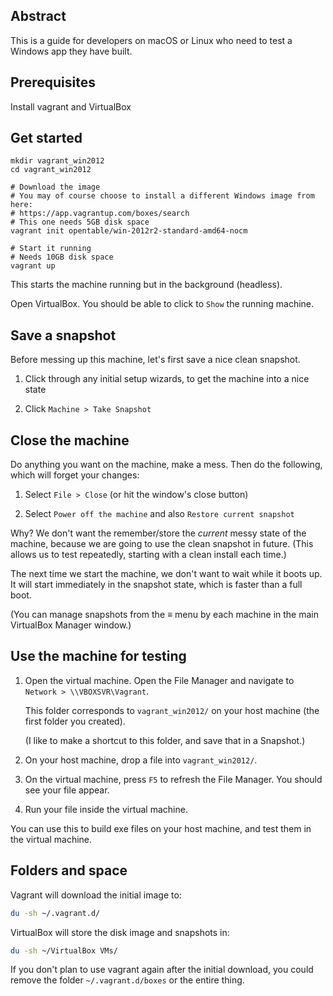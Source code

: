 ## Abstract

This is a guide for developers on macOS or Linux who need to test a Windows app they have built.

## Prerequisites

Install vagrant and VirtualBox

## Get started

```
mkdir vagrant_win2012
cd vagrant_win2012

# Download the image
# You may of course choose to install a different Windows image from here:
# https://app.vagrantup.com/boxes/search
# This one needs 5GB disk space
vagrant init opentable/win-2012r2-standard-amd64-nocm

# Start it running
# Needs 10GB disk space
vagrant up
```

This starts the machine running but in the background (headless).

Open VirtualBox.  You should be able to click to `Show` the running machine.

## Save a snapshot

Before messing up this machine, let's first save a nice clean snapshot.

1. Click through any initial setup wizards, to get the machine into a nice state

2. Click `Machine > Take Snapshot`

## Close the machine

Do anything you want on the machine, make a mess.  Then do the following, which will forget your changes:

1. Select `File > Close` (or hit the window's close button)

2. Select `Power off the machine` and also `Restore current snapshot`

Why?  We don't want the remember/store the _current_ messy state of the machine, because we are going to use the clean snapshot in future.  (This allows us to test repeatedly, starting with a clean install each time.)

The next time we start the machine, we don't want to wait while it boots up.  It will start immediately in the snapshot state, which is faster than a full boot.

(You can manage snapshots from the ≡ menu by each machine in the main VirtualBox Manager window.)

## Use the machine for testing

1. Open the virtual machine.  Open the File Manager and navigate to `Network > \\VBOXSVR\Vagrant`.

   This folder corresponds to `vagrant_win2012/` on your host machine (the first folder you created).

   (I like to make a shortcut to this folder, and save that in a Snapshot.)

2. On your host machine, drop a file into `vagrant_win2012/`.

3. On the virtual machine, press `F5` to refresh the File Manager.  You should see your file appear.

4. Run your file inside the virtual machine.

You can use this to build exe files on your host machine, and test them in the virtual machine.

## Folders and space

Vagrant will download the initial image to:

```bash
du -sh ~/.vagrant.d/
```

VirtualBox will store the disk image and snapshots in:

```bash
du -sh ~/VirtualBox VMs/
```

If you don't plan to use vagrant again after the initial download, you could remove the folder `~/.vagrant.d/boxes` or the entire thing.
